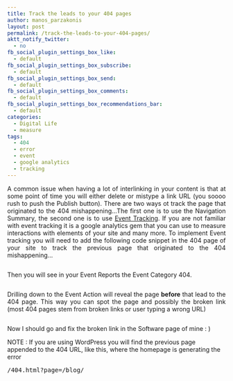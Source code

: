 ```yaml
---
title: Track the leads to your 404 pages
author: manos_parzakonis
layout: post
permalink: /track-the-leads-to-your-404-pages/
aktt_notify_twitter:
  - no
fb_social_plugin_settings_box_like:
  - default
fb_social_plugin_settings_box_subscribe:
  - default
fb_social_plugin_settings_box_send:
  - default
fb_social_plugin_settings_box_comments:
  - default
fb_social_plugin_settings_box_recommendations_bar:
  - default
categories:
  - Digital Life
  - measure
tags:
  - 404
  - error
  - event
  - google analytics
  - tracking
---
```

<p style="text-align: justify;">
  A common issue when having a lot of interlinking in your content is that at some point of time you will either delete or mistype a link URL (you soooo rush to push the Publish button). There are two ways ot track the page that originated to the 404 mishappening&#8230;The first one is to use the Navigation Summary, the second one is to use <a href="http://doteduguru.com/id7229-idiots-guide-to-event-tracking.html" target="_blank">Event Tracking</a>. If you are not familiar with event tracking it is a google analytics gem that you can use to measure interactions with elements of your site and many more. To implement Event tracking you will need to add the following code snippet in the 404 page of your site to track the previous page that originated to the 404 mishappening&#8230;
</p>

<pre lang="Javascript"></pre>

<p style="text-align: justify;">
  Then you will see in your Event Reports the Event Category 404.
</p>

[<img class="aligncenter size-large wp-image-2255" title="404_event_category" src="http://i0.wp.com/www.statsravingmad.com/blog/wp-content/uploads/2012/10/404_event_category-1024x126.jpg?resize=768%2C95" alt="" data-recalc-dims="1" />][1]

<p style="text-align: justify;">
  Drilling down to the Event Action will reveal the page <strong>before</strong> that lead to the 404 page. This way you can spot the page and possibly the broken link (most 404 pages stem from broken links or user typing a wrong URL)
</p>

[<img class="aligncenter size-large wp-image-2270" title="404 Page Lead" src="http://i1.wp.com/www.statsravingmad.com/blog/wp-content/uploads/2012/10/Top-Events-Google-Analytics-1024x43.png?resize=768%2C32" alt="" data-recalc-dims="1" />][2]

Now I should go and fix the broken link in the Software page of mine : )

NOTE : If you are using WordPress you will find the previous page appended to the 404 URL, like this, where the homepage is generating the error

<pre lang="html">/404.html?page=/blog/</pre>

 [1]: http://i2.wp.com/www.statsravingmad.com/blog/wp-content/uploads/2012/10/404_event_category.jpg
 [2]: http://i0.wp.com/www.statsravingmad.com/blog/wp-content/uploads/2012/10/Top-Events-Google-Analytics.png
